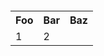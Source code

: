 ```mdql


```

<table>
<tr>
<th>Foo</th>
<th>Bar</th>
<th>Baz</th>
</tr>
<tr>
<td>1</td>
<td>2</td>
</tr>
</table>
